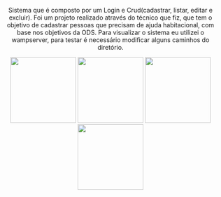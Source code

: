 <p align="center">Sistema que é composto por um Login e Crud(cadastrar, listar, editar e excluir). Foi um projeto realizado através do técnico que fiz, que tem o objetivo de cadastrar pessoas que precisam de ajuda habitacional, com base nos objetivos da ODS. Para visualizar o sistema eu utilizei o wampserver, para testar é necessário modificar alguns caminhos do diretório. </p> 

<div align="center">
    <img src="https://user-images.githubusercontent.com/103971506/167535241-0482497b-7469-44c2-b7f8-088598ea2553.png" width="150px"> 
  <img src="https://user-images.githubusercontent.com/103971506/167535243-09c65409-f15a-46e2-8807-dc1d539e5f77.png" width="150px"> 
  <img src="https://user-images.githubusercontent.com/103971506/167535245-34f0edd4-1377-4eb3-b35c-d88ac075d6a5.png" width="150px"> 
  <img src="https://user-images.githubusercontent.com/103971506/167535248-b4b20d55-e377-4847-b3f0-98800f59ecac.png" width="150px"> 
</div>



